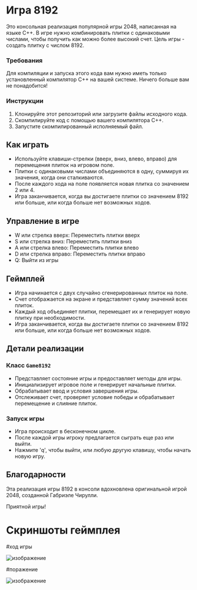 # Игра 8192

Это консольная реализация популярной игры 2048, написанная на языке C++. В игре нужно комбинировать плитки с одинаковыми числами, чтобы получить как можно более высокий счет. Цель игры - создать плитку с числом 8192.

### Требования
Для компиляции и запуска этого кода вам нужно иметь только установленный компилятор C++ на вашей системе. Ничего больше вам не понадобится!

### Инструкции
1. Клонируйте этот репозиторий или загрузите файлы исходного кода.
2. Скомпилируйте код с помощью вашего компилятора C++.
3. Запустите скомпилированный исполняемый файл.

## Как играть
- Используйте клавиши-стрелки (вверх, вниз, влево, вправо) для перемещения плиток на игровом поле.
- Плитки с одинаковыми числами объединяются в одну, суммируя их значения, когда они сталкиваются.
- После каждого хода на поле появляется новая плитка со значением 2 или 4.
- Игра заканчивается, когда вы достигаете плитки со значением 8192 или больше, или когда больше нет возможных ходов.

## Управление в игре
- W или стрелка вверх: Переместить плитки вверх
- S или стрелка вниз: Переместить плитки вниз
- A или стрелка влево: Переместить плитки влево
- D или стрелка вправо: Переместить плитки вправо
- Q: Выйти из игры

## Геймплей
- Игра начинается с двух случайно сгенерированных плиток на поле.
- Счет отображается на экране и представляет сумму значений всех плиток.
- Каждый ход объединяет плитки, перемещает их и генерирует новую плитку при необходимости.
- Игра заканчивается, когда вы достигаете плитки со значением 8192 или больше, или когда больше нет возможных ходов.

## Детали реализации

### Класс `Game8192`
- Представляет состояние игры и предоставляет методы для игры.
- Инициализирует игровое поле и генерирует начальные плитки.
- Обрабатывает ввод и условия завершения игры.
- Отслеживает счет, проверяет условие победы и обрабатывает перемещение и слияние плиток.

### Запуск игры
- Игра происходит в бесконечном цикле.
- После каждой игры игроку предлагается сыграть еще раз или выйти.
- Нажмите 'q', чтобы выйти, или любую другую клавишу, чтобы начать новую игру.

## Благодарности
Эта реализация игры 8192 в консоли вдохновлена оригинальной игрой 2048, созданной Габриэле Чирулли.

Приятной игры!

# Скриншоты геймплея
#ход игры

![изображение](https://github.com/KhitrovValera/8192/assets/135176752/6532c59d-6a9e-4ea4-acd4-3dfb67aa3501)

#поражение

![изображение](https://github.com/KhitrovValera/8192/assets/135176752/865ebcf8-fc45-4638-87cb-ce868f005c09)

